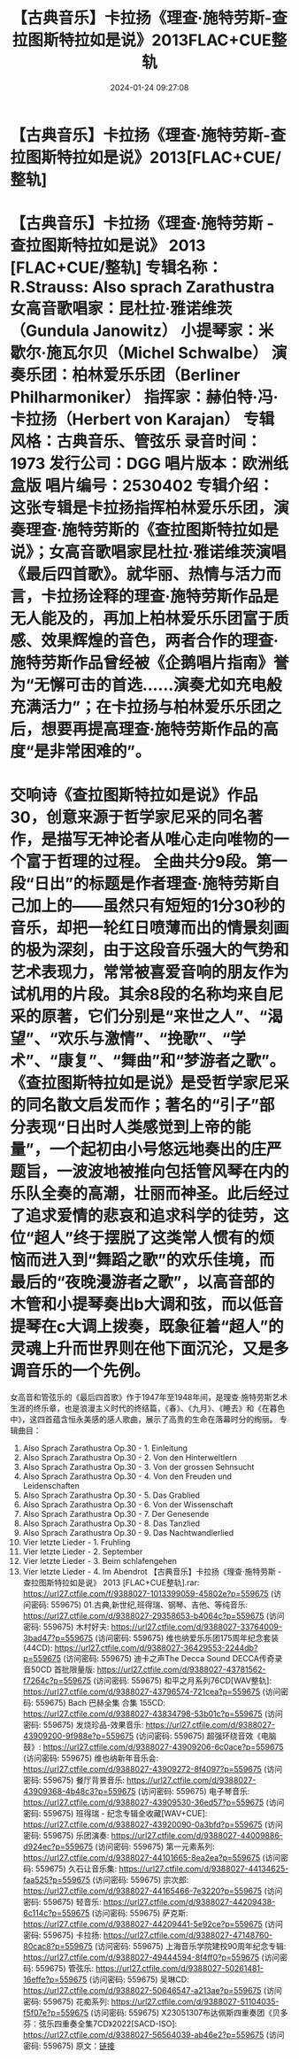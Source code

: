 ﻿---
title: 【古典音乐】卡拉扬《理查·施特劳斯-查拉图斯特拉如是说》2013FLAC+CUE整轨
date: 2024-01-24 09:27:08
categories: 古典音乐、新世纪、纯音雅乐
tags: 纯音雅乐
---
# 【古典音乐】卡拉扬《理查·施特劳斯-查拉图斯特拉如是说》2013[FLAC+CUE/整轨]

【古典音乐】卡拉扬《理查·施特劳斯 - 查拉图斯特拉如是说》 2013
[FLAC+CUE/整轨]
专辑名称：R.Strauss: Also sprach Zarathustra
女高音歌唱家：昆杜拉·雅诺维茨（Gundula Janowitz）
小提琴家：米歇尔·施瓦尔贝（Michel Schwalbe）
演奏乐团：柏林爱乐乐团（Berliner Philharmoniker）
指挥家：赫伯特·冯·卡拉扬（Herbert von Karajan）
专辑风格：古典音乐、管弦乐
录音时间：1973
发行公司：DGG
唱片版本：欧洲纸盒版
唱片编号：2530402
专辑介绍：
这张专辑是卡拉扬指挥柏林爱乐乐团，演奏理查·施特劳斯的《查拉图斯特拉如是说》；女高音歌唱家昆杜拉·雅诺维茨演唱《最后四首歌》。就华丽、热情与活力而言，卡拉扬诠释的理查·施特劳斯作品是无人能及的，再加上柏林爱乐乐团富于质感、效果辉煌的音色，两者合作的理查·施特劳斯作品曾经被《企鹅唱片指南》誉为“无懈可击的首选……演奏尤如充电般充满活力”；在卡拉扬与柏林爱乐乐团之后，想要再提高理查·施特劳斯作品的高度“是非常困难的”。
==========
交响诗《查拉图斯特拉如是说》作品30，创意来源于哲学家尼采的同名著作，是描写无神论者从唯心走向唯物的一个富于哲理的过程。
全曲共分9段。第一段“日出”的标题是作者理查·施特劳斯自己加上的——虽然只有短短的1分30秒的音乐，却把一轮红日喷薄而出的情景刻画的极为深刻，由于这段音乐强大的气势和艺术表现力，常常被喜爱音响的朋友作为试机用的片段。其余8段的名称均来自尼采的原著，它们分别是“来世之人”、“渴望”、“欢乐与激情”、“挽歌”、“学术”、“康复”、“舞曲”和“梦游者之歌”。
《查拉图斯特拉如是说》是受哲学家尼采的同名散文启发而作；著名的“引子”部分表现“日出时人类感觉到上帝的能量”，一个起初由小号悠远地奏出的庄严题旨，一波波地被推向包括管风琴在内的乐队全奏的高潮，壮丽而神圣。此后经过了追求爱情的悲哀和追求科学的徒劳，这位“超人”终于摆脱了这类常人惯有的烦恼而进入到“舞蹈之歌”的欢乐佳境，而最后的“夜晚漫游者之歌”，以高音部的木管和小提琴奏出b大调和弦，而以低音提琴在c大调上拨奏，既象征着“超人”的灵魂上升而世界则在他下面沉沦，又是多调音乐的一个先例。
==========
女高音和管弦乐的《最后四首歌》作于1947年至1948年间，是理查·施特劳斯艺术生涯的终乐章，也是浪漫主义时代的终结篇，《春》、《九月》、《睡去》和《在暮色中》，这四首蕴含恒永美感的感人歌曲，展示了高贵的生命在落幕时分的绚丽。
专辑曲目：
01. Also Sprach Zarathustra Op.30 - 1. Einleitung
02. Also Sprach Zarathustra Op.30 - 2. Von den
Hinterweltlern
03. Also Sprach Zarathustra Op.30 - 3. Von der grossen
Sehnsucht
04. Also Sprach Zarathustra Op.30 - 4. Von den Freuden und
Leidenschaften
05. Also Sprach Zarathustra Op.30 - 5. Das Grablied
06. Also Sprach Zarathustra Op.30 - 6. Von der Wissenschaft
07. Also Sprach Zarathustra Op.30 - 7. Der Genesende
08. Also Sprach Zarathustra Op.30 - 8. Das Tanzlied
09. Also Sprach Zarathustra Op.30 - 9. Das Nachtwandlerlied
10. Vier letzte Lieder - 1. Fruhling
11. Vier letzte Lieder - 2. September
12. Vier letzte Lieder - 3. Beim schlafengehen
13. Vier letzte Lieder - 4. Im Abendrot
【古典音乐】卡拉扬《理查·施特劳斯 - 查拉图斯特拉如是说》 2013 [FLAC+CUE整轨].rar: https://url27.ctfile.com/f/9388027-1013399059-45802e?p=559675
(访问密码: 559675)
01.古典,新世纪,班得瑞、钢琴、吉他、等纯音乐: https://url27.ctfile.com/d/9388027-29358653-b4064c?p=559675
(访问密码: 559675)
木村好夫: https://url27.ctfile.com/d/9388027-33764009-3bad47?p=559675
(访问密码: 559675)
维也纳爱乐乐团175周年纪念套装(44CD): https://url27.ctfile.com/d/9388027-36429553-2244db?p=559675
(访问密码: 559675)
迪卡之声The Decca Sound DECCA传奇录音50CD 首批限量版: https://url27.ctfile.com/d/9388027-43781562-f7264c?p=559675
(访问密码: 559675)
和平之月系列76CD[WAV整轨]: https://url27.ctfile.com/d/9388027-43796574-721cea?p=559675
(访问密码: 559675)
Bach 巴赫全集 合集 155CD: https://url27.ctfile.com/d/9388027-43834798-53b01c?p=559675
(访问密码: 559675)
发烧珍品-效果音乐: https://url27.ctfile.com/d/9388027-43909200-9f988e?p=559675
(访问密码: 559675)
超强环绕音效《电脑鼓》: https://url27.ctfile.com/d/9388027-43909206-6c0ace?p=559675
(访问密码: 559675)
维也纳新年音乐会: https://url27.ctfile.com/d/9388027-43909272-8f4097?p=559675
(访问密码: 559675)
餐厅背景音乐: https://url27.ctfile.com/d/9388027-43909368-4b48c3?p=559675
(访问密码: 559675)
电子琴音乐: https://url27.ctfile.com/d/9388027-43909530-36ed57?p=559675
(访问密码: 559675)
班得瑞 - 纪念专辑全收藏[WAV+CUE]: https://url27.ctfile.com/d/9388027-43920090-0a3bfd?p=559675
(访问密码: 559675)
乐团演奏: https://url27.ctfile.com/d/9388027-44009886-d924ec?p=559675
(访问密码: 559675)
第一元素系列: https://url27.ctfile.com/d/9388027-44101665-8ea2ea?p=559675
(访问密码: 559675)
久石让音乐集: https://url27.ctfile.com/d/9388027-44134625-faa525?p=559675
(访问密码: 559675)
宗次郎: https://url27.ctfile.com/d/9388027-44165466-7e3220?p=559675
(访问密码: 559675)
轻音乐: https://url27.ctfile.com/d/9388027-44209438-6c114c?p=559675
(访问密码: 559675)
萨克斯: https://url27.ctfile.com/d/9388027-44209441-5e92ce?p=559675
(访问密码: 559675)
卡拉扬: https://url27.ctfile.com/d/9388027-47148760-80cac8?p=559675
(访问密码: 559675)
上海音乐学院建校90周年纪念专辑: https://url27.ctfile.com/d/9388027-49444594-8f4ff0?p=559675
(访问密码: 559675)
管弦乐: https://url27.ctfile.com/d/9388027-50261481-16effe?p=559675
(访问密码: 559675)
吴琳CD: https://url27.ctfile.com/d/9388027-50646547-a213ae?p=559675
(访问密码: 559675)
花痴系列: https://url27.ctfile.com/d/9388027-51104035-f5f07e?p=559675
(访问密码: 559675)
X23051307布达佩斯四重奏团《贝多芬：弦乐四重奏全集7CD》2022[SACD-ISO]:
https://url27.ctfile.com/d/9388027-56564039-ab46e2?p=559675
(访问密码: 559675)
原文：[链接](https://blog.sina.com.cn/s/blog_1647c7e76010314a8.html)